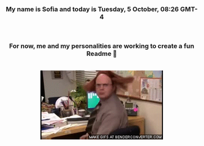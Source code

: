 


<div align="center">
<h3 >My name is Sofia and today is Tuesday, 5 October, 08:26 GMT-4</h3><br>
<h3 >For now, me and my personalities are working to create a fun Readme 👋
</h3><br>
<img src='img/dwight.gif' alt='working...'/>
</div>
